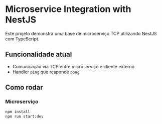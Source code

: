 # Microservice Integration with NestJS

Este projeto demonstra uma base de microserviço TCP utilizando NestJS com TypeScript.

## Funcionalidade atual

- Comunicação via TCP entre microserviço e cliente externo
- Handler `ping` que responde `pong`

## Como rodar

### Microserviço

```bash
npm install
npm run start:dev
